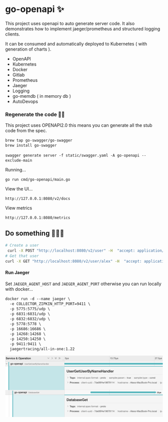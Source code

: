 # go-openapi ✨

This project uses openapi to auto generate server code.
It also demonstrates how to implement jaeger/prometheus and structured logging clients.

It can be consumed and automatically deployed to Kubernetes ( with generation of charts ).

- OpenAPI
- Kubernetes
- Docker
- Gitlab
- Prometheus
- Jaeger
- Logging
- go-memdb ( in memory db )
- AutoDevops

### Regenerate the code 💅🏼

This project uses OPENAPI2.0 this means you can generate all the stub code from the spec.

```
brew tap go-swagger/go-swagger
brew install go-swagger

swagger generate server -f static/swagger.yaml -A go-openapi --exclude-main
```

Running...

```
go run cmd/go-openapi/main.go
```

View the UI...

```
http://127.0.0.1:8080/v2/docs
```

View metrics

```
http://127.0.0.1:8080/metrics
```

## Do something 🤷🏼‍♀️
```bash
# Create a user
 curl -X POST "http://localhost:8080/v2/user" -H  "accept: application/xml" -H  "Content-Type: application/json" -d "{  \"email\": \"string\",  \"firstName\": \"string\",  \"id\": 0,  \"lastName\": \"string\",  \"password\": \"string\",  \"phone\": \"string\",  \"userStatus\": 0,  \"username\": \"alex\"}"
# Get that user
curl -X GET "http://localhost:8080/v2/user/alex" -H  "accept: application/xml" -v
```


#### Run Jaeger 

Set `JAEGER_AGENT_HOST` and `JAEGER_AGENT_PORT` otherwise you can run locally with docker...

```
docker run -d --name jaeger \
  -e COLLECTOR_ZIPKIN_HTTP_PORT=9411 \
  -p 5775:5775/udp \
  -p 6831:6831/udp \
  -p 6832:6832/udp \
  -p 5778:5778 \
  -p 16686:16686 \
  -p 14268:14268 \
  -p 14250:14250 \
  -p 9411:9411 \
  jaegertracing/all-in-one:1.22
```

![](images/jaeger.png)